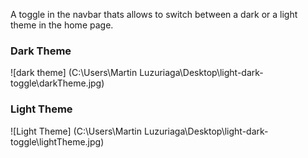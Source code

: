 A toggle in the navbar thats allows to switch between a dark or a light theme in the home page. 

### Dark Theme
![dark theme] (C:\Users\Martin Luzuriaga\Desktop\light-dark-toggle\darkTheme.jpg)

### Light Theme
![Light Theme] (C:\Users\Martin Luzuriaga\Desktop\light-dark-toggle\lightTheme.jpg)
